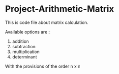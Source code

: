 # Project-Arithmetic-Matrix
This is code file about matrix calculation.

Available options are :
1. addition
2. subtraction
3. multiplication
4. determinant

With the provisions of the order n x n


